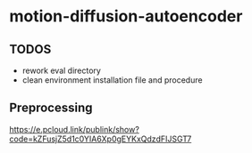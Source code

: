 # motion-diffusion-autoencoder

## TODOS
- rework eval directory
- clean environment installation file and procedure 


## Preprocessing 

https://e.pcloud.link/publink/show?code=kZFusjZ5d1c0YIA6Xp0gEYKxQdzdFIJSGT7
